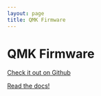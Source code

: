 ```yaml
---
layout: page
title: QMK Firmware
---
```


# QMK Firmware

[Check it out on Github](https://github.com/qmk/qmk_firmware)

[Read the docs!](https://docs.qmk.fm)